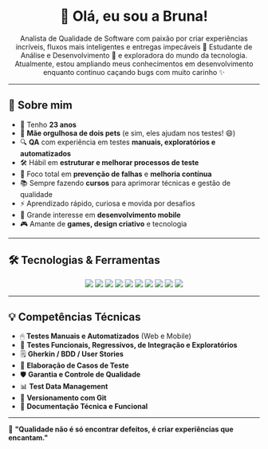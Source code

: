 <h1 align="center">💜 Olá, eu sou a Bruna!</h1>

<p align="center">
Analista de Qualidade de Software com paixão por criar experiências incríveis, fluxos mais inteligentes e entregas impecáveis 🚀  
Estudante de Análise e Desenvolvimento 🐾 e exploradora do mundo da tecnologia.  
Atualmente, estou ampliando meus conhecimentos em desenvolvimento enquanto continuo caçando bugs com muito carinho ✨  
</p>

---

## 🌸 Sobre mim

- 👩 Tenho **23 anos**
- 🐶 **Mãe orgulhosa de dois pets** (e sim, eles ajudam nos testes! 😄)
- 🔍 **QA** com experiência em testes **manuais, exploratórios e automatizados**
- 🛠 Hábil em **estruturar e melhorar processos de teste**
- 🎯 Foco total em **prevenção de falhas** e **melhoria contínua**
- 📚 Sempre fazendo **cursos** para aprimorar técnicas e gestão de qualidade
- ⚡ Aprendizado rápido, curiosa e movida por desafios
- 📱 Grande interesse em **desenvolvimento mobile**
- 🎮 Amante de **games, design criativo** e tecnologia

---

## 🛠 Tecnologias & Ferramentas

<p align="center">
  <img src="https://img.shields.io/badge/Java-ED8B00?style=for-the-badge&logo=java&logoColor=white"/>
  <img src="https://img.shields.io/badge/Python-3776AB?style=for-the-badge&logo=python&logoColor=white"/>
  <img src="https://img.shields.io/badge/Postman-FF6C37?style=for-the-badge&logo=postman&logoColor=white"/>
  <img src="https://img.shields.io/badge/Maestro-000000?style=for-the-badge&logo=maestro&logoColor=white"/>
  <img src="https://img.shields.io/badge/Jira-0052CC?style=for-the-badge&logo=jira&logoColor=white"/>
  <img src="https://img.shields.io/badge/Swagger-85EA2D?style=for-the-badge&logo=swagger&logoColor=black"/>
  <img src="https://img.shields.io/badge/Docker%20Swarm-2496ED?style=for-the-badge&logo=docker&logoColor=white"/>
  <img src="https://img.shields.io/badge/Jenkins-D24939?style=for-the-badge&logo=jenkins&logoColor=white"/>
  <img src="https://img.shields.io/badge/PostgreSQL-336791?style=for-the-badge&logo=postgresql&logoColor=white"/>
  <img src="https://img.shields.io/badge/Cypress-17202C?style=for-the-badge&logo=cypress&logoColor=white"/>
</p>

---

## 💡 Competências Técnicas

- 🖱 **Testes Manuais e Automatizados** (Web e Mobile)  
- 🔄 **Testes Funcionais, Regressivos, de Integração e Exploratórios**  
- 🗒 **Gherkin / BDD / User Stories**  
- 🧾 **Elaboração de Casos de Teste**  
- 🛡 **Garantia e Controle de Qualidade**  
- 📊 **Test Data Management**  
- 🔗 **Versionamento com Git**  
- 📝 **Documentação Técnica e Funcional**  

---

💬 **"Qualidade não é só encontrar defeitos, é criar experiências que encantam."**
